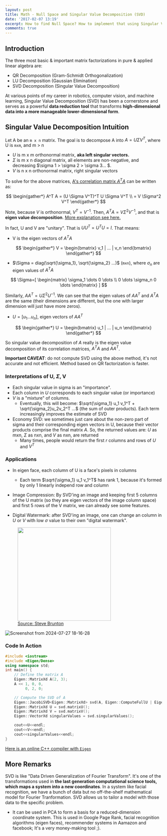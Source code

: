 ```yaml
---
layout: post
title: Math - Null Space and Singular Value Decomposition (SVD)
date: '2017-02-07 13:19'
excerpt: How to find Null Space? How to implement that using Singular Value Decomposition (SVD)?
comments: true
---
```


## Introduction

The three most basic & important matrix factorizations in pure & applied linear algebra are:

- QR Decomposition (Gram-Schmidt Orthogonalization)
- LU Decomposition (Gaussian Elimination)
- SVD Decomposition (Singular Value Decomposition)

At various points of my career in robotics, computer vision, and machine learning, Singular Value Decomposition (SVD) has been a cornerstone and serves as a powerful **data reduction tool** that transforms **high-dimensional data into a more manageable lower-dimensional form**.

## Singular Value Decomposition Intuition

Let A be an `m x n` matrix. The goal is to decompose A into $A = U\Sigma V^T$, where U is `mxm`, and m > n

- $U$ is m x m orthonormal matrix, **aka left singular vectors.**
- $\Sigma$ is m x n diagonal matrix, all elements are non-negative, and decreasing $\sigma 1 > \sigma 2 > \sigma 3... $.
- $V$ is n x n orthonormal matrix, right singular vectors

To solve for the above matrices, [A's correlation matrix $A^T A$](https://ricojia.github.io/2017/01/05/various-forms-of-matrix-multiplication.html) can be written as:

$$
\begin{gather*}
A^T A = (U \Sigma V^T)^T U \Sigma V^T
\\
= V \Sigma^2 V^T
\end{gather*}
$$

Note, because $V$ is orthonormal, $V^T=V^{-1}$. Then, $A^T A = V \Sigma^2 V^{-1}$, and that is **eigen value decomposition**. [More explanation see here.](https://ricojia.github.io/2017/02/07/eigen-value-decomp.html)

In fact, U and V are "unitary". That is $UU^T = U^TU = I$. That means:

- V is the eigen vectors of $A^TA$

$$
\begin{gather*}
V = \begin{bmatrix}
v_1 | ... | v_n
\end{bmatrix}
\end{gather*}
$$

- $\Sigma = diag(\sqrt{\sigma_1}, \sqrt{\sigma_2} ...)$ (`mxn`), where $\sigma_n$ are eigen values of $A^TA$

$$
\Sigma=[
\begin{matrix}
\sigma_1 \dots 0 \dots \\
0 \dots \sigma_n 0 \dots
\end{matrix}
]
$$

Similarly, $AA^T =  U \Sigma^2 U^{-1}$. We can see that the eigen values of $AA^T$ and $A^TA$ are the same (their dimensions are different, but the one with larger dimension will just have more zeros).

- $U = [u_1 ... u_n]$, eigen vectors of $AA^T$

$$
\begin{gather*}
U = \begin{bmatrix}
u_1 | ... | u_n
\end{bmatrix}
\end{gather*}
$$

So singular value decomposition of $A$ really is the eigen value decomposition of its correlation matrices, $A^TA$ and $AA^T$.

**Important CAVEAT**: do not compute SVD using the above method, it's not accurate and not efficient. Method based on QR factorization is faster.

### Interpretations of U, $\Sigma$, V

- Each singular value in sigma is an "importance".
- Each column in $U$ corresponds to each singular value (or importance) 
- $V$ is a "mixture" of columns. 
    - Eventually, this will become: $\sqrt{\sigma_1} u_1 v_1^T + \sqrt{\sigma_2}u_2v_2^T ...$ (the sum of outer products). Each term increasingly improves the estimate of SVD
- Economy SVD: we sometimes just care about the non-zero part of sigma and their corresponding eigen vectors in U, because their vector products comprise the final matrix $A$. So, the returned values are: $U$ as mxn, $\Sigma$ as nxn, and $V$ as nxn, are returned
    - Many times, people would return the first $r$ columns and rows of $U$ and $V^T$

### Applications

- In eigen face, each column of U is a face's pixels in columns
    - Each term $\sqrt{\sigma_1} u_1 v_1^T$ has rank 1, because it's formed by only 1 linearly independ row and column 

- Image Compression: By SVD'ing an image and keeping first 5 columns of the U matrix (so they are eigen vectors of the image column space) and first 5 rows of the V matrix, we can already see some features.
- Digital Watermark: after SVD'ing an image, one can change an column in $U$ or $V$ with low $\sigma$ value to their own "digital watermark".

<p align="center">
    <figure>
        <img src="https://github.com/user-attachments/assets/c42a57ba-3040-4e45-a35b-c19aea62c5ad" height="300" alt=""/>
        <figcaption><a href="https://www.youtube.com/watch?v=QQ8vxj-9OfQ">Source: Steve Brunton</a></figcaption>
    </figure>
</p>

![Screenshot from 2024-07-27 18-16-28]()

### Code In Action

```cpp
#include <iostream>
#include <Eigen/Dense>
using namespace std;
int main() {
    // Define the matrix A
    Eigen::MatrixXd A(2, 3);
    A << 1, 0, 0,
         0, 2, 0;

    // Compute the SVD of A
    Eigen::JacobiSVD<Eigen::MatrixXd> svd(A, Eigen::ComputeFullU | Eigen::ComputeFullV);
    Eigen::MatrixXd U = svd.matrixU();
    Eigen::MatrixXd V = svd.matrixV();
    Eigen::VectorXd singularValues = svd.singularValues();

    cout<<U<<endl;
    cout<<V<<endl;
    cout<<singularValues<<endl;   
}
```

[Here is an online C++ compiler with `Eigen` ](https://coderpad.io/languages/cpp/)

## More Remarks

SVD is like "Data Driven Generalization of Fourier Transform". It's one of the transformations used in **the last generation computational science tools, which maps a system into a new coordinates**. In a system like facial recognition, we have a bunch of data but no off-the-shelf mathematical model for Fourier Tranformation. SVD allows us to tailor a model with those data to the specific problem.

- It can be used in PCA to form a basis for a reduced-dimension coordinate system. This is used in Google Page Rank, facial recognition algorithms (eigen faces), recommender systems in Aamazon and facebook; It's a very money-making tool ;).
